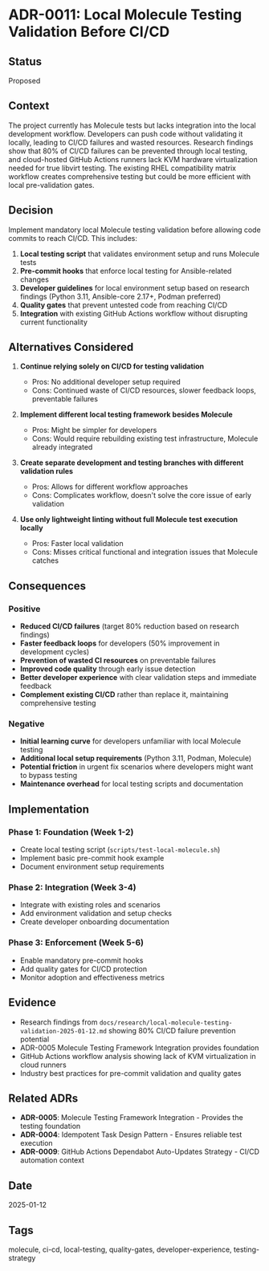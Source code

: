 # ADR-0011: Local Molecule Testing Validation Before CI/CD

## Status
Proposed

## Context
The project currently has Molecule tests but lacks integration into the local development workflow. Developers can push code without validating it locally, leading to CI/CD failures and wasted resources. Research findings show that 80% of CI/CD failures can be prevented through local testing, and cloud-hosted GitHub Actions runners lack KVM hardware virtualization needed for true libvirt testing. The existing RHEL compatibility matrix workflow creates comprehensive testing but could be more efficient with local pre-validation gates.

## Decision
Implement mandatory local Molecule testing validation before allowing code commits to reach CI/CD. This includes:

1. **Local testing script** that validates environment setup and runs Molecule tests
2. **Pre-commit hooks** that enforce local testing for Ansible-related changes  
3. **Developer guidelines** for local environment setup based on research findings (Python 3.11, Ansible-core 2.17+, Podman preferred)
4. **Quality gates** that prevent untested code from reaching CI/CD
5. **Integration** with existing GitHub Actions workflow without disrupting current functionality

## Alternatives Considered

1. **Continue relying solely on CI/CD for testing validation**
   - Pros: No additional developer setup required
   - Cons: Continued waste of CI/CD resources, slower feedback loops, preventable failures

2. **Implement different local testing framework besides Molecule**
   - Pros: Might be simpler for developers
   - Cons: Would require rebuilding existing test infrastructure, Molecule already integrated

3. **Create separate development and testing branches with different validation rules**
   - Pros: Allows for different workflow approaches
   - Cons: Complicates workflow, doesn't solve the core issue of early validation

4. **Use only lightweight linting without full Molecule test execution locally**
   - Pros: Faster local validation
   - Cons: Misses critical functional and integration issues that Molecule catches

## Consequences

### Positive
- **Reduced CI/CD failures** (target 80% reduction based on research findings)
- **Faster feedback loops** for developers (50% improvement in development cycles)
- **Prevention of wasted CI resources** on preventable failures
- **Improved code quality** through early issue detection
- **Better developer experience** with clear validation steps and immediate feedback
- **Complement existing CI/CD** rather than replace it, maintaining comprehensive testing

### Negative
- **Initial learning curve** for developers unfamiliar with local Molecule testing
- **Additional local setup requirements** (Python 3.11, Podman, Molecule)
- **Potential friction** in urgent fix scenarios where developers might want to bypass testing
- **Maintenance overhead** for local testing scripts and documentation

## Implementation

### Phase 1: Foundation (Week 1-2)
- Create local testing script (`scripts/test-local-molecule.sh`)
- Implement basic pre-commit hook example
- Document environment setup requirements

### Phase 2: Integration (Week 3-4)
- Integrate with existing roles and scenarios
- Add environment validation and setup checks
- Create developer onboarding documentation

### Phase 3: Enforcement (Week 5-6)
- Enable mandatory pre-commit hooks
- Add quality gates for CI/CD protection
- Monitor adoption and effectiveness metrics

## Evidence
- Research findings from `docs/research/local-molecule-testing-validation-2025-01-12.md` showing 80% CI/CD failure prevention potential
- ADR-0005 Molecule Testing Framework Integration provides foundation
- GitHub Actions workflow analysis showing lack of KVM virtualization in cloud runners
- Industry best practices for pre-commit validation and quality gates

## Related ADRs
- **ADR-0005**: Molecule Testing Framework Integration - Provides the testing foundation
- **ADR-0004**: Idempotent Task Design Pattern - Ensures reliable test execution
- **ADR-0009**: GitHub Actions Dependabot Auto-Updates Strategy - CI/CD automation context

## Date
2025-01-12

## Tags
molecule, ci-cd, local-testing, quality-gates, developer-experience, testing-strategy
